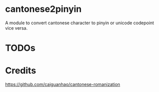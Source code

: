 # cantonese2pinyin
A module to convert cantonese character to pinyin or unicode codepoint vice versa.

# TODOs

# Credits
https://github.com/caiguanhao/cantonese-romanization